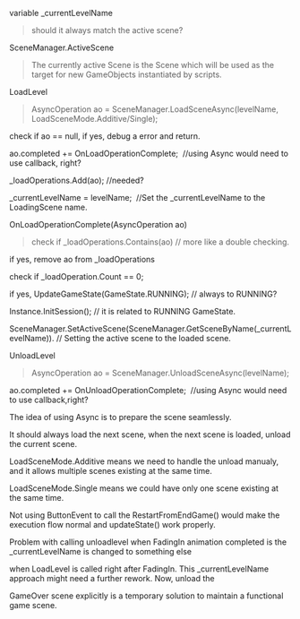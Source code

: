 variable _currentLevelName 

>should it always match the active scene? 

SceneManager.ActiveScene 

>The currently active Scene is the Scene which will be used as the target for new GameObjects instantiated by scripts.  

LoadLevel 

>AsyncOperation ao = SceneManager.LoadSceneAsync(levelName, LoadSceneMode.Additive/Single); 

check if ao == null, if yes, debug a error and return. 

ao.completed += OnLoadOperationComplete;  //using Async would need to use callback, right? 

_loadOperations.Add(ao); //needed? 

_currentLevelName = levelName;  //Set the _currentLevelName to the LoadingScene name. 

OnLoadOperationComplete(AsyncOperation ao) 

>check if _loadOperations.Contains(ao) // more like a double checking. 

if yes, remove ao from _loadOperations 

check if _loadOperation.Count == 0; 

if yes, UpdateGameState(GameState.RUNNING); // always to RUNNING? 

Instance.InitSession(); // it is related to RUNNING GameState. 

SceneManager.SetActiveScene(SceneManager.GetSceneByName(_currentLevelName)). // Setting the active scene to the loaded scene. 

UnloadLevel 

>AsyncOperation ao = SceneManager.UnloadSceneAsync(levelName); 

ao.completed += OnUnloadOperationComplete;  //using Async would need to use callback,right? 

The idea of using Async is to prepare the scene seamlessly. 

It should always load the next scene, when the next scene is loaded, unload the current scene. 

LoadSceneMode.Additive means we need to handle the unload manualy, and it allows multiple scenes existing at the same time. 

LoadSceneMode.Single means we could have only one scene existing at the same time. 

Not using ButtonEvent to call the RestartFromEndGame() would make the execution flow normal and updateState() work properly. 

Problem with calling unloadlevel when FadingIn animation completed is the _currentLevelName is changed to something else 

when LoadLevel is called right after FadingIn. This _currentLevelName approach might need a further rework. Now, unload the 

GameOver scene explicitly is a temporary solution to maintain a functional game scene.